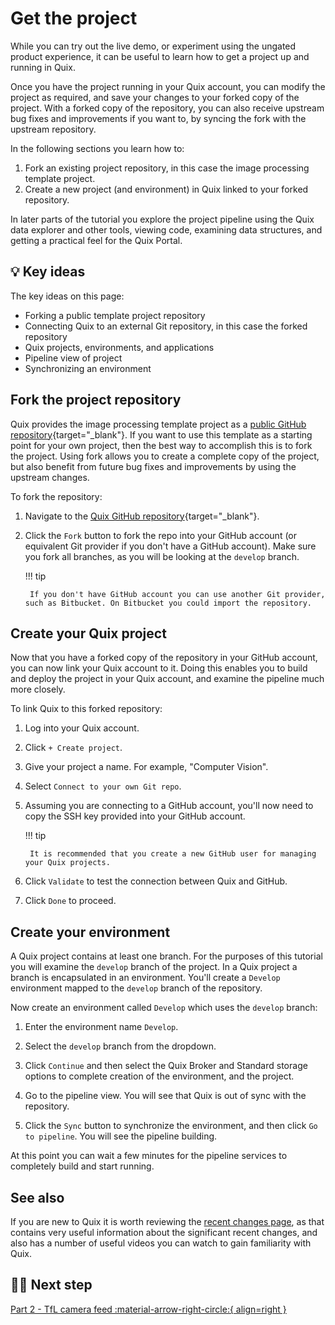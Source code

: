 # Get the project

While you can try out the live demo, or experiment using the ungated product experience, it can be useful to learn how to get a project up and running in Quix. 

Once you have the project running in your Quix account, you can modify the project as required, and save your changes to your forked copy of the project. With a forked copy of the repository, you can also receive upstream bug fixes and improvements if you want to, by syncing the fork with the upstream repository. 

In the following sections you learn how to:

1. Fork an existing project repository, in this case the image processing template project.
2. Create a new project (and environment) in Quix linked to your forked repository.

In later parts of the tutorial you explore the project pipeline using the Quix data explorer and other tools, viewing code, examining data structures, and getting a practical feel for the Quix Portal.

## 💡 Key ideas

The key ideas on this page:

* Forking a public template project repository
* Connecting Quix to an external Git repository, in this case the forked repository
* Quix projects, environments, and applications
* Pipeline view of project
* Synchronizing an environment

## Fork the project repository

Quix provides the image processing template project as a [public GitHub repository](https://github.com/quixio/computer-vision-demo){target="_blank"}. If you want to use this template as a starting point for your own project, then the best way to accomplish this is to fork the project. Using fork allows you to create a complete copy of the project, but also benefit from future bug fixes and improvements by using the upstream changes.

To fork the repository:

1. Navigate to the [Quix GitHub repository](https://github.com/quixio/computer-vision-demo){target="_blank"}.

2. Click the `Fork` button to fork the repo into your GitHub account (or equivalent Git provider if you don't have a GitHub account). Make sure you fork all branches, as you will be looking at the `develop` branch.

    !!! tip 

        If you don't have GitHub account you can use another Git provider, such as Bitbucket. On Bitbucket you could import the repository.

## Create your Quix project

Now that you have a forked copy of the repository in your GitHub account, you can now link your Quix account to it. Doing this enables you to build and deploy the project in your Quix account, and examine the pipeline much more closely.

To link Quix to this forked repository:

1. Log into your Quix account.

2. Click `+ Create project`.

3. Give your project a name. For example, "Computer Vision".

4. Select `Connect to your own Git repo`.

5. Assuming you are connecting to a GitHub account, you'll now need to copy the SSH key provided into your GitHub account.

    !!! tip

        It is recommended that you create a new GitHub user for managing your Quix projects.

6. Click `Validate` to test the connection between Quix and GitHub.

7. Click `Done` to proceed.

## Create your environment

A Quix project contains at least one branch. For the purposes of this tutorial you will examine the `develop` branch of the project. In a Quix project a branch is encapsulated in an environment. You'll create a `Develop` environment mapped to the `develop` branch of the repository.

Now create an environment called `Develop` which uses the `develop` branch:

1. Enter the environment name `Develop`.

2. Select the `develop` branch from the dropdown.

3. Click `Continue` and then select the Quix Broker and Standard storage options to complete creation of the environment, and the project.

4. Go to the pipeline view. You will see that Quix is out of sync with the repository.

5. Click the `Sync` button to synchronize the environment, and then click `Go to pipeline`. You will see the pipeline building.

At this point you can wait a few minutes for the pipeline services to completely build and start running.

## See also

If you are new to Quix it is worth reviewing the [recent changes page](../../changes.md), as that contains very useful information about the significant recent changes, and also has a number of useful videos you can watch to gain familiarity with Quix.

## 🏃‍♀️ Next step

[Part 2 - TfL camera feed :material-arrow-right-circle:{ align=right }](../image-processing/tfl-camera-feed.md)
